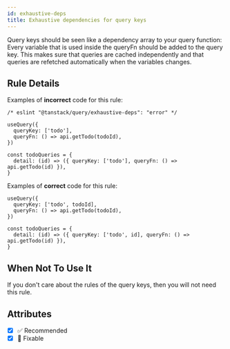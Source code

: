 ```yaml
---
id: exhaustive-deps
title: Exhaustive dependencies for query keys
---
```


Query keys should be seen like a dependency array to your query function: Every variable that is used inside the queryFn should be added to the query key.
This makes sure that queries are cached independently and that queries are refetched automatically when the variables changes.

## Rule Details

Examples of **incorrect** code for this rule:

```tsx
/* eslint "@tanstack/query/exhaustive-deps": "error" */

useQuery({
  queryKey: ['todo'],
  queryFn: () => api.getTodo(todoId),
})

const todoQueries = {
  detail: (id) => ({ queryKey: ['todo'], queryFn: () => api.getTodo(id) }),
}
```

Examples of **correct** code for this rule:

```tsx
useQuery({
  queryKey: ['todo', todoId],
  queryFn: () => api.getTodo(todoId),
})

const todoQueries = {
  detail: (id) => ({ queryKey: ['todo', id], queryFn: () => api.getTodo(id) }),
}
```

## When Not To Use It

If you don't care about the rules of the query keys, then you will not need this rule.

## Attributes

- [x] ✅ Recommended
- [x] 🔧 Fixable

